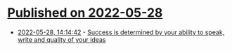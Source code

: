 # [Published on 2022-05-28](index.md)

* [2022-05-28, 14:14:42](https://news.ycombinator.com/item?id=31540492) - [Success is determined by your ability to speak, write and quality of your ideas](https://www.inc.com/justin-bariso/emotional-intelligence-mit-patrick-winston-how-to-communicate-effectively-how-to-write.html)
